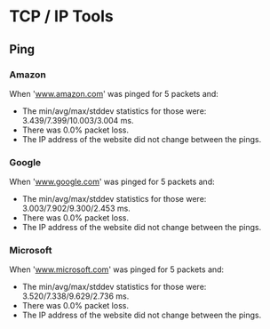 # TCP / IP Tools

## Ping

### Amazon

When 'www.amazon.com' was pinged for 5 packets and:

  * The min/avg/max/stddev statistics for those were: 3.439/7.399/10.003/3.004 ms.
  * There was 0.0% packet loss.
  * The IP address of the website did not change between the pings.
  
### Google

When 'www.google.com' was pinged for 5 packets and:

  * The min/avg/max/stddev statistics for those were: 3.003/7.902/9.300/2.453 ms.
  * There was 0.0% packet loss.
  * The IP address of the website did not change between the pings.
  
### Microsoft

When 'www.microsoft.com' was pinged for 5 packets and:

  * The min/avg/max/stddev statistics for those were: 3.520/7.338/9.629/2.736 ms.
  * There was 0.0% packet loss.
  * The IP address of the website did not change between the pings.
